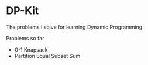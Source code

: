 # DP-Kit

The problems I solve for learning Dynamic Programming

Problems so far

- 0-1 Knapsack
- Partition Equal Subset Sum
